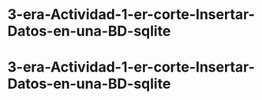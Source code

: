 # 3-era-Actividad-1-er-corte-Insertar-Datos-en-una-BD-sqlite
# 3-era-Actividad-1-er-corte-Insertar-Datos-en-una-BD-sqlite
